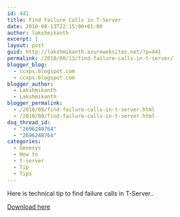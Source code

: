 ```yaml
---
id: 441
title: Find Failure Calls in T-Server
date: 2010-08-13T22:15:00+01:00
author: lakshmikanth
excerpt: |
layout: post
guid: http://lakshmikanth.azurewebsites.net/?p=441
permalink: /2010/08/13/find-failure-calls-in-t-server/
blogger_blog:
  - ccxps.blogspot.com
  - ccxps.blogspot.com
blogger_author:
  - Lakshmikanth
  - Lakshmikanth
blogger_permalink:
  - /2010/08/find-failure-calls-in-t-server.html
  - /2010/08/find-failure-calls-in-t-server.html
dsq_thread_id:
  - "2696248764"
  - "2696248764"
categories:
  - Genesys
  - How to
  - t-server
  - Tip
  - Tips
---
```

Here is technical tip to find failure calls in T-Server..

<div>
  </p> 
  
  <div>
    <a href="http://ctiworld.files.wordpress.com/2010/08/findingfetchfailurecalls2.doc" target="_self" rel="noopener noreferrer">Download here </a>
  </div>
  
  <p>
  </p>
  
  <div>
  </div>
  
  <p>
  </p>
  
  <div>
  </div>
  
  <p>
    </div>